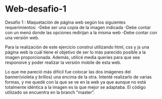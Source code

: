 # Web-desafio-1

Desafío 1 : Maquetación de página web según los siguientes requerimientos:
-Debe ser una copia de la imagen indicada
-Debe contar con un menú donde las opciones redirijan a la misma web
-Debe contar con una versión web.

   Para la realización de este ejercicio construí utilizando html, css y js una página web la cuál tiene el objetivo de ser lo más parecido posible a la imagen proporcionada. Además, utilicé media queries para que sea responsive y poder realizar la versión mobile de esta web. 

   Lo que me pareció más difícil fue colocar las dos imágenes del banner(violeta y brillos) una encima de la otra. Intenté realizarlo de varias formas, y me quedé con la que se ve en la web ya que aunque no está totalmente idéntica a la imagen es la que mejor se adaptaba.
   El código utilizado se encuentra en la branch "master".
